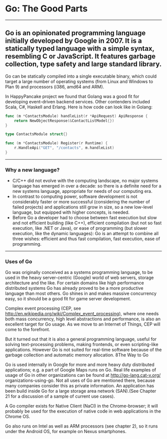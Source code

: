 # Go: The Good Parts
---

Go is an opinionated programming language initially developed by Google in 2007. It is a statically typed language with a simple syntax, resembling C or JavaScript. It features garbage collection, type safety and large standard library.
---

Go can be statically compiled into a single executable binary, which could target a large number of operating systems (from Linux and Windows to Plan 9) and processors (i386, amd64 and ARM).

In HappyPancake project we found that Golang was a good fit for developing event-driven backend services. Other contenders included Scala, C#, Haskell and Erlang.
Here is how code can look like in Golang:

```go
func (m *ContactsModule) handleList(r *ApiRequest) ApiResponse {
    return NewObjectResponse(&ContactListModel{})
}

type ContactsModule struct{}

func (m *ContactsModule) Register(r Runtime) {
    r.HandleApi("GET", "/contacts", m.handleList)
}
```
---

### Why a new language?
- C/C++ did not evolve with the computing landscape, no major systems language has emerged in over a decade: so there is a definite need for a new systems language, appropriate for needs of our computing era.
- In contrast to computing power, software development is not considerably faster or more successful (considering the number of failed projects) and applications still grow in size, so a new low-level language, but equipped with higher concepts, is needed.
- Before Go a developer had to choose between fast execution but slow and not efficient building (like C++), efficient compilation (but not so fast execution, like .NET or Java), or ease of programming (but slower execution, like the dynamic languages): Go is an attempt to combine all three wishes: efficient and thus fast compilation, fast execution, ease of programming.
---

### Uses of Go

Go was originally conceived as a systems programming language, to be used in the heavy server-centric (Google) world of web servers, storage architecture and the like. For certain domains like high performance distributed systems Go has already proved to be a more productive language than most others. Go shines in and makes massive concurrency easy, so it should be a good fit for game server development.

Complex event processing (CEP, see http://en.wikipedia.org/wiki/Complex_event_processing), where one needs both mass concurrency, high level abstractions and performance, is also an excellent target for Go usage. As we move to an Internet of Things, CEP will come to the forefront.

But it turned out that it is also a general programming language, useful for solving text-processing problems, making frontends, or even scripting-like applications.
However Go is not suited for real-time software because of the garbage collection and automatic memory allocation.
8The Way to Go

Go is used internally in Google for more and more heavy duty distributed applications; e.g. a part of Google Maps runs on Go.
Real life examples of usage of Go in other organizations can be found at http://go-lang.cat-v.org/ organizations-using-go. Not all uses of Go are mentioned there, because many companies consider this as private information. An application has been build inside Go for a large storage area network (SAN).(See Chapter 21 for a discussion of a sample of current use cases).

A Go compiler exists for Native Client (NaCl) in the Chrome-browser; it will probably be used for the execution of native code in web applications in the Chrome OS.

Go also runs on Intel as well as ARM processors (see chapter 2), so it runs under the Android OS, for example on Nexus smartphones.
